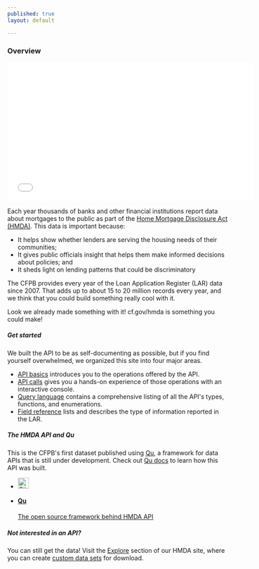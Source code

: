 ```yaml
---
published: true
layout: default

---
```


### Overview

<iframe width="560" height="315" src="//www.youtube.com/embed/wR9Tsdqgmuk" frameborder="0" allowfullscreen></iframe>

Each year thousands of banks and other financial institutions report data about mortgages to the public as part of the [Home Mortgage Disclosure Act (HMDA)](http://www.consumerfinance.gov/hmda/#video). This data is important because:

- It helps show whether lenders are serving the housing needs of their communities;
- It gives public officials insight that helps them make informed decisions about policies; and
- It sheds light on lending patterns that could be discriminatory

The CFPB provides every year of the Loan Application Register (LAR) data since 2007. That adds up to about 15 to 20 million records every year, and we think that you could build something really cool with it. 

Look we already made something with it! cf.gov/hmda is something you could make!

##### Get started
We built the API to be as self-documenting as possible, but if you find yourself overwhelmed, we organized this site into four major areas.

- [API basics](basics.html) introduces you to the operations offered by the API.
- [API calls](console/) gives you a hands-on experience of those operations with an interactive console.
- [Query language](queries.html) contains a comprehensive listing of all the API's types, functions, and enumerations.
- [Field reference](fields.html) lists and describes the type of information reported in the LAR.

##### The HMDA API and Qu

This is the CFPB's first dataset published using [Qu](http://cfpb.github.io/qu/), a framework for data APIs that is still under development. Check out [Qu docs](http://cfpb.github.io/qu/index.html) to learn how this API was built.


<ul class="repo-list">
  <li class="list-icon">
    <p class="image-wrap">
      <img src="../static/img/octocat.png" width="25px" title="Github">
    </p>
  </li>
  <li>
    <a href="https://github.com/cfpb/qu">
     <h4>Qu</h4>
      <p>The open source framework behind HMDA API</p>
    </a>
  </li>
</ul>
<body id="overview"></body>

##### Not interested in an API?
 You can still get the data! Visit the [Explore](http://www.consumerfinance.gov/hmda/explore) section of our HMDA site, where you can create [custom data sets](http://consumerfinance.gov/hmda/explore.html) for download.
